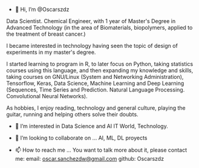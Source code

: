 - 👋 Hi, I’m @Oscarszdz

Data Scientist. Chemical Engineer, with 1 year of Master's Degree in Advanced Technology (in the area of Biomaterials, biopolymers, applied to the treatment of breast cancer.)

I became interested in technology having seen the topic of design of experiments in my master's degree.

I started learning to program in R, to later focus on Python, taking statistics courses using this language, and then expanding my knowledge and skills, taking courses on GNU/Linux (System and Networking Administration), Tensorflow, Keras, Data Science, Machine Learning and Deep Learning (Sequences, Time Series and Prediction. Natural Language Processing. Convolutional Neural Networks).

As hobbies, I enjoy reading, technology and general culture, playing the guitar, running and helping others solve their doubts.


- 👀 I’m interested in Data Science and AI
IT World, Technology.

- 💞️ I’m looking to collaborate on ...
AI, ML, DL proyects

- 📫 How to reach me ...
You want to talk more about it, please contact me:
email: oscar.sanchezdw@gmail.com
github: Oscarszdz

<!---
Oscarszdz/Oscarszdz is a ✨ special ✨ repository because its `README.md` (this file) appears on your GitHub profile.
You can click the Preview link to take a look at your changes.
--->
